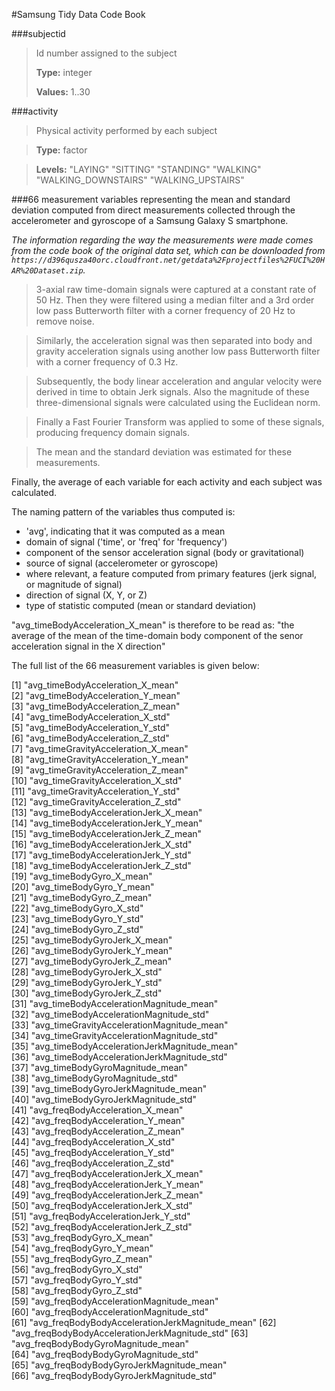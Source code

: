#Samsung Tidy Data Code Book 

###subjectid

> Id number assigned to the subject
> 
> **Type:** integer
> 
> **Values:** 1..30

###activity

> Physical activity performed by each subject

> **Type:** factor

> **Levels:** "LAYING" "SITTING" "STANDING" "WALKING" "WALKING\_DOWNSTAIRS" "WALKING\_UPSTAIRS"

###66 measurement variables
representing the mean and standard deviation computed from direct measurements collected through the accelerometer and gyroscope of a Samsung Galaxy S smartphone.

*The information regarding the way the measurements were made comes from the code book of the original data set, which can be downloaded from `https://d396qusza40orc.cloudfront.net/getdata%2Fprojectfiles%2FUCI%20HAR%20Dataset.zip`.*

> 3-axial raw time-domain signals were captured at a constant rate of 50 Hz. Then they were filtered using a median filter and a 3rd order low pass Butterworth filter with a corner frequency of 20 Hz to remove noise. 

> Similarly, the acceleration signal was then separated into body and gravity acceleration signals using another low pass Butterworth filter with a corner frequency of 0.3 Hz. 

> Subsequently, the body linear acceleration and angular velocity were derived in time to obtain Jerk signals. Also the magnitude of these three-dimensional signals were calculated using the Euclidean norm.

> Finally a Fast Fourier Transform was applied to some of these signals, producing frequency domain signals.

> The mean and the standard deviation was estimated for these measurements.

Finally, the average of each variable for each activity and each subject was calculated.

The naming pattern of the variables thus computed is:

* 'avg', indicating that it was computed as a mean
* domain of signal ('time', or 'freq' for 'frequency')
* component of the sensor acceleration signal (body or gravitational)
* source of signal (accelerometer or gyroscope)
* where relevant, a feature computed from primary features (jerk signal, or magnitude of signal)
* direction of signal (X, Y, or Z)
* type of statistic computed (mean or standard deviation)

"avg_timeBodyAcceleration_X_mean" is therefore to be read as: "the average of the mean of the time-domain body component of the senor acceleration signal in the X direction"

The full list of the 66 measurement variables is given below:

 [1] "avg_timeBodyAcceleration_X_mean"               
 [2] "avg_timeBodyAcceleration_Y_mean"               
 [3] "avg_timeBodyAcceleration_Z_mean"               
 [4] "avg_timeBodyAcceleration_X_std"                
 [5] "avg_timeBodyAcceleration_Y_std"                
 [6] "avg_timeBodyAcceleration_Z_std"                
 [7] "avg_timeGravityAcceleration_X_mean"            
 [8] "avg_timeGravityAcceleration_Y_mean"            
 [9] "avg_timeGravityAcceleration_Z_mean"            
[10] "avg_timeGravityAcceleration_X_std"             
[11] "avg_timeGravityAcceleration_Y_std"             
[12] "avg_timeGravityAcceleration_Z_std"             
[13] "avg_timeBodyAccelerationJerk_X_mean"           
[14] "avg_timeBodyAccelerationJerk_Y_mean"           
[15] "avg_timeBodyAccelerationJerk_Z_mean"           
[16] "avg_timeBodyAccelerationJerk_X_std"            
[17] "avg_timeBodyAccelerationJerk_Y_std"            
[18] "avg_timeBodyAccelerationJerk_Z_std"            
[19] "avg_timeBodyGyro_X_mean"                       
[20] "avg_timeBodyGyro_Y_mean"                       
[21] "avg_timeBodyGyro_Z_mean"                       
[22] "avg_timeBodyGyro_X_std"                        
[23] "avg_timeBodyGyro_Y_std"                        
[24] "avg_timeBodyGyro_Z_std"                        
[25] "avg_timeBodyGyroJerk_X_mean"                   
[26] "avg_timeBodyGyroJerk_Y_mean"                   
[27] "avg_timeBodyGyroJerk_Z_mean"                   
[28] "avg_timeBodyGyroJerk_X_std"                    
[29] "avg_timeBodyGyroJerk_Y_std"                    
[30] "avg_timeBodyGyroJerk_Z_std"                    
[31] "avg_timeBodyAccelerationMagnitude_mean"        
[32] "avg_timeBodyAccelerationMagnitude_std"         
[33] "avg_timeGravityAccelerationMagnitude_mean"     
[34] "avg_timeGravityAccelerationMagnitude_std"      
[35] "avg_timeBodyAccelerationJerkMagnitude_mean"    
[36] "avg_timeBodyAccelerationJerkMagnitude_std"     
[37] "avg_timeBodyGyroMagnitude_mean"                
[38] "avg_timeBodyGyroMagnitude_std"                 
[39] "avg_timeBodyGyroJerkMagnitude_mean"            
[40] "avg_timeBodyGyroJerkMagnitude_std"             
[41] "avg_freqBodyAcceleration_X_mean"               
[42] "avg_freqBodyAcceleration_Y_mean"               
[43] "avg_freqBodyAcceleration_Z_mean"               
[44] "avg_freqBodyAcceleration_X_std"                
[45] "avg_freqBodyAcceleration_Y_std"                
[46] "avg_freqBodyAcceleration_Z_std"                
[47] "avg_freqBodyAccelerationJerk_X_mean"           
[48] "avg_freqBodyAccelerationJerk_Y_mean"           
[49] "avg_freqBodyAccelerationJerk_Z_mean"           
[50] "avg_freqBodyAccelerationJerk_X_std"            
[51] "avg_freqBodyAccelerationJerk_Y_std"            
[52] "avg_freqBodyAccelerationJerk_Z_std"            
[53] "avg_freqBodyGyro_X_mean"                       
[54] "avg_freqBodyGyro_Y_mean"                       
[55] "avg_freqBodyGyro_Z_mean"                       
[56] "avg_freqBodyGyro_X_std"                        
[57] "avg_freqBodyGyro_Y_std"                        
[58] "avg_freqBodyGyro_Z_std"                        
[59] "avg_freqBodyAccelerationMagnitude_mean"        
[60] "avg_freqBodyAccelerationMagnitude_std"         
[61] "avg_freqBodyBodyAccelerationJerkMagnitude_mean"
[62] "avg_freqBodyBodyAccelerationJerkMagnitude_std" 
[63] "avg_freqBodyBodyGyroMagnitude_mean"            
[64] "avg_freqBodyBodyGyroMagnitude_std"             
[65] "avg_freqBodyBodyGyroJerkMagnitude_mean"        
[66] "avg_freqBodyBodyGyroJerkMagnitude_std"  

